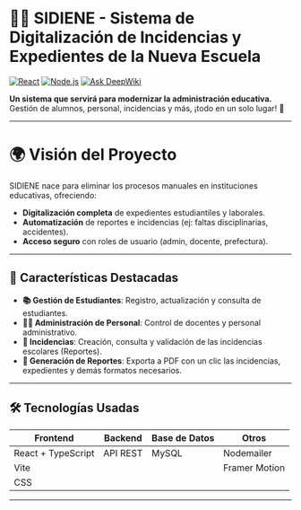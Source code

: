# 🏫✨ SIDIENE - Sistema de Digitalización de Incidencias y Expedientes de la Nueva Escuela 

[![React](https://img.shields.io/badge/React-18.2-%2361DAFB?logo=react)](https://react.dev/)
[![Node.js](https://img.shields.io/badge/Node.js-20.x-%23339933?logo=nodedotjs)](https://nodejs.org/)
[![Ask DeepWiki](https://deepwiki.com/badge.svg)](https://deepwiki.com/CharlyOwo81/SIDIENE)

**Un sistema que servirá para modernizar la administración educativa.** Gestión de alumnos, personal, incidencias y más, ¡todo en un solo lugar! 🚀

---
# 🌍 Visión del Proyecto
SIDIENE nace para eliminar los procesos manuales en instituciones educativas, ofreciendo:

- **Digitalización completa** de expedientes estudiantiles y laborales.
- **Automatización** de reportes e incidencias (ej: faltas disciplinarias, accidentes).
- **Acceso seguro** con roles de usuario (admin, docente, prefectura).

---

## 🌟 Características Destacadas
- **📚 Gestión de Estudiantes**: Registro, actualización y consulta de estudiantes.
- **👨🏫 Administración de Personal**: Control de docentes y personal administrativo.
- **🚨 Incidencias**: Creación, consulta y validación de las incidencias escolares (Reportes).
- **📄 Generación de Reportes**: Exporta a PDF con un clic las incidencias, expedientes y demás formatos necesarios.

---

## 🛠️ Tecnologías Usadas
| Frontend               | Backend              | Base de Datos       | Otros                |
|------------------------|----------------------|---------------------|----------------------|
| React + TypeScript     | API REST             | MySQL               | Nodemailer           |
| Vite                   |                      |                     | Framer Motion        |
| CSS                    |                      |                     |                      |

---

